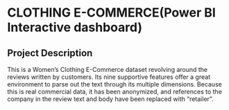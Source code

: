 # CLOTHING E-COMMERCE(Power BI Interactive dashboard) 
## Project Description 
This is a Women’s Clothing E-Commerce dataset revolving around the reviews written 
by customers. Its nine supportive features offer a great environment to parse out the text through 
its multiple dimensions. Because this is real commercial data, it has been anonymized, and 
references to the company in the review text and body have been replaced with “retailer”.
